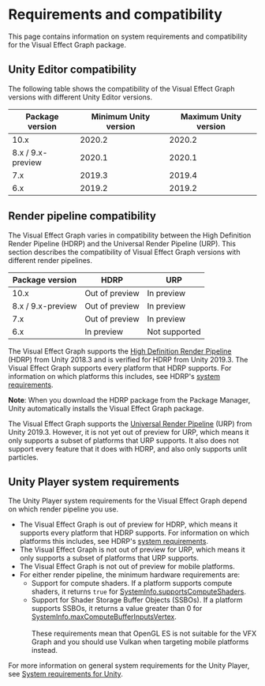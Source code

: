 # Requirements and compatibility

This page contains information on system requirements and compatibility for the Visual Effect Graph package.

## Unity Editor compatibility

The following table shows the compatibility of the Visual Effect Graph versions with different Unity Editor versions.

| **Package version** | **Minimum Unity version** | **Maximum Unity version** |
| ------------------- | ------------------------- | ------------------------- |
| 10.x                | 2020.2                    | 2020.2                    |
| 8.x / 9.x-preview   | 2020.1                    | 2020.1                    |
| 7.x                 | 2019.3                    | 2019.4                    |
| 6.x                 | 2019.2                    | 2019.2                    |

## Render pipeline compatibility

The Visual Effect Graph varies in compatibility between the High Definition Render Pipeline (HDRP) and the Universal Render Pipeline (URP). This section describes the compatibility of Visual Effect Graph versions with different render pipelines.

| **Package version** | **HDRP**       | **URP**       |
| ------------------- | -------------- | ------------- |
| 10.x                | Out of preview | In preview    |
| 8.x / 9.x-preview   | Out of preview | In preview    |
| 7.x                 | Out of preview | In preview    |
| 6.x                 | In preview     | Not supported |

The Visual Effect Graph supports the [High Definition Render Pipeline](https://docs.unity3d.com/Packages/com.unity.render-pipelines.high-definition@latest/index.html) (HDRP) from Unity 2018.3 and is verified for HDRP from Unity 2019.3. The Visual Effect Graph supports every platform that HDRP supports. For information on which platforms this includes, see HDRP's [system requirements](https://docs.unity3d.com/Packages/com.unity.render-pipelines.high-definition@latest/index.html?subfolder=/manual/System-Requirements.html).

**Note**: When you download the HDRP package from the Package Manager, Unity automatically installs the Visual Effect Graph package.

The Visual Effect Graph supports the [Universal Render Pipeline](https://docs.unity3d.com/Packages/com.unity.render-pipelines.universal@latest/index.html) (URP) from Unity 2019.3. However, it is not yet out of preview for URP, which means it only supports a subset of platforms that URP supports. It also does not support every feature that it does with HDRP, and also only supports unlit particles.

## Unity Player system requirements

The Unity Player system requirements for the Visual Effect Graph depend on which render pipeline you use.

- The Visual Effect Graph is out of preview for HDRP, which means it supports every platform that HDRP supports. For information on which platforms this includes, see HDRP's [system requirements](https://docs.unity3d.com/Packages/com.unity.render-pipelines.high-definition@latest/index.html?subfolder=/manual/System-Requirements.html).
- The Visual Effect Graph is not out of preview for URP, which means it only supports a subset of platforms that URP supports.
- The Visual Effect Graph is not out of preview for mobile platforms.
- For either render pipeline, the minimum hardware requirements are:
  - Support for compute shaders. If a platform supports compute shaders, it returns `true` for [SystemInfo.supportsComputeShaders](https://docs.unity3d.com/ScriptReference/SystemInfo-supportsComputeShaders.html).
  - Support for Shader Storage Buffer Objects (SSBOs). If a platform supports SSBOs, it returns a value greater than 0 for [SystemInfo.maxComputeBufferInputsVertex](https://docs.unity3d.com/ScriptReference/SystemInfo-maxComputeBufferInputsVertex.html).<br/><br/>These requirements mean that OpenGL ES is not suitable for the VFX Graph and you should use Vulkan when targeting mobile platforms instead.

For more information on general system requirements for the Unity Player, see [System requirements for Unity](https://docs.unity3d.com/Manual/system-requirements.html).
